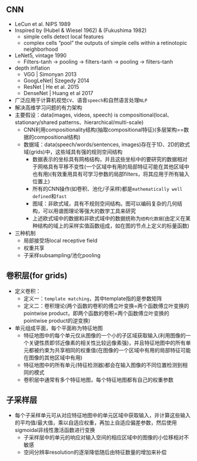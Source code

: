 ## CNN
- LeCun et al. NIPS 1989
- Inspired by (Hubel & Wiesel 1962) & (Fukushima 1982)
	- simple cells detect local features
	- complex cells “pool” the outputs of simple cells within a retinotopic neighborhood
- LeNet5, vintage 1990
	- Filters-tanh → pooling → filters-tanh → pooling → filters-tanh
- depth inflation
	- VGG | Simonyan 2013
	- GoogLeNet| Szegedy 2014
	- ResNet | He et al. 2015
	- DenseNet | Huang et al 2017
- 广泛应用于计算机视觉`CV`、语音`speech`和自然语言处理`NLP`
- 解决高维学习问题的有力架构
- 主要假设：data(images, videos, speech) is compositional(local、stationary/shared patterns、hierarchical/multi-scale)
	- CNN利用compositionality结构(抽取compositional特征)(多层架构==数据的compositional结构)
	- 数据域：data(speech/words/sentences, images)存在于1D、2D的欧式域(grids)中，这些域具有强的规则空间结构
		- 数据表示的坐标具有网格结构，并且这些坐标中的要研究的数据相对于网格具有平移不变性(一个区域中有用的局部特征可能在其他区域中也有用)(有效重用具有可学习参数的局部filters，将其应用于所有输入位置上)
		- 所有的CNN操作(如卷积、池化/子采样)都是`mathematically well defined`和`fast`
		- 图域：非欧式域，具有不规则空间结构。图可以编码复杂的几何结构，可以用谱图理论等强大的数学工具来研究
		- 上述欧式域中的数据和非欧式域中的数据统称为`结构化数据`(由定义在某种结构的域上的采样实值函数组成，如在图的节点上定义的标量函数)
- 三种机制
	- 局部接受场local receptive field
	- 权重共享
	- 子采样subsampling/池化pooling

## 卷积层(for grids)
- 定义卷积：
	- 定义一：`template matching`，其中template指的是参数矩阵
	- 定义二：卷积理论(两个函数的卷积的傅立叶变换=两个函数傅立叶变换的pointwise product，即两个函数的卷积=两个函数傅立叶变换的pointwise product的逆变换)
- 单元组成平面，每个平面称为特征地图
	- 特征地图中的每个单元仅从图像的一个小的子区域获取输入(利用图像的一个关键性质即邻近像素的相关性比较远像素强)，并且特征地图中的所有单元都被约束为共享相同的权重值(在图像的一个区域中有用的局部特征可能在图像的其他区域中有用)
	- 特征地图中的所有单元(特征检测器)都会在输入图像的不同位置检测到相同的模式
	- 卷积层中通常有多个特征地图，每个特征地图都有自己的权重参数
## 子采样层
- 每个子采样单元可从对应特征地图中的单元区域中获取输入，并计算这些输入的平均值/最大值，乘以自适应权重，再加上自适应偏差参数，然后使用sigmoidal非线性激活函数进行变换
	- 子采样层中的单元的响应对输入空间的相应区域中的图像的小位移相对不敏感
	- 空间分辨率resolution的逐渐降低随后由特征数量的增加来补偿

